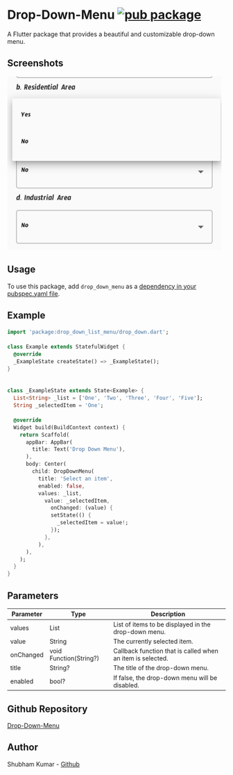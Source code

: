 # Drop-Down-Menu [![pub package](https://img.shields.io/pub/v/drop_down_menu.svg)](https://pub.dev/packages/drop_down_list_menu)

A Flutter package that provides a beautiful and customizable drop-down menu.

## Screenshots

<!-- use image in asset folder  -->
<img src="assets/screenshots1.jpeg"  height="400" alt="Screenshot 1" />

## Usage

To use this package, add `drop_down_menu` as a [dependency in your pubspec.yaml file](https://flutter.io/platform-plugins/).

## Example

```dart
import 'package:drop_down_list_menu/drop_down.dart';

class Example extends StatefulWidget {
  @override
  _ExampleState createState() => _ExampleState();
}


class _ExampleState extends State<Example> {
  List<String> _list = ['One', 'Two', 'Three', 'Four', 'Five'];
  String _selectedItem = 'One';

  @override
  Widget build(BuildContext context) {
    return Scaffold(
      appBar: AppBar(
        title: Text('Drop Down Menu'),
      ),
      body: Center(
        child: DropDownMenu(
          title: 'Select an item',
          enabled: false,
          values: _list,
            value: _selectedItem,
              onChanged: (value) {
              setState(() {
                _selectedItem = value!;
              });
            },
          ),
      ),
    );
  }
}
```

## Parameters

| Parameter | Type                   | Description                                                |
| --------- | ---------------------- | ---------------------------------------------------------- |
| values    | List<String>           | List of items to be displayed in the drop-down menu.       |
| value     | String                 | The currently selected item.                               |
| onChanged | void Function(String?) | Callback function that is called when an item is selected. |
| title     | String?                | The title of the drop-down menu.                           |
| enabled   | bool?                  | If false, the drop-down menu will be disabled.              |

## Github Repository

[Drop-Down-Menu](https://github.com/shubham0809200/Drop-Down-Menu)

## Author

Shubham Kumar - [Github](https://github.com/shubham0809200)
